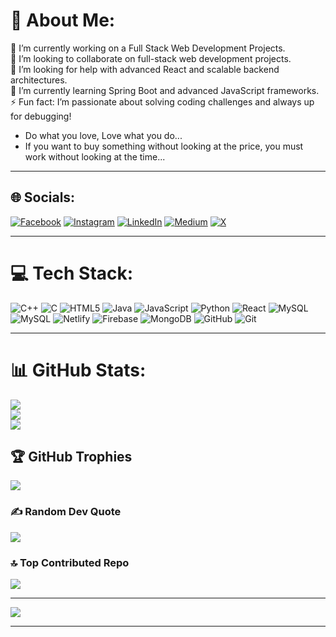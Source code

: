 # 💫 About Me:
🔭 I’m currently working on a Full Stack Web Development Projects.<br>👯 I’m looking to collaborate on full-stack web development projects.<br>🤝 I’m looking for help with advanced React and scalable backend architectures.<br>🌱 I’m currently learning Spring Boot and advanced JavaScript frameworks.<br>⚡ Fun fact: I’m passionate about solving coding challenges and always up for debugging!

- Do what you love, Love what you do...
- If you want to buy something without looking at the price, you must work without looking at the time...

---


## 🌐 Socials:
[![Facebook](https://img.shields.io/badge/Facebook-%231877F2.svg?logo=Facebook&logoColor=white)](https://facebook.com/100026769294027) [![Instagram](https://img.shields.io/badge/Instagram-%23E4405F.svg?logo=Instagram&logoColor=white)](https://instagram.com/guruprasad_gp___) [![LinkedIn](https://img.shields.io/badge/LinkedIn-%230077B5.svg?logo=linkedin&logoColor=white)](https://linkedin.com/in/guruprasadgp22) [![Medium](https://img.shields.io/badge/Medium-12100E?logo=medium&logoColor=white)](https://medium.com/@guruprasad22gp) [![X](https://img.shields.io/badge/X-black.svg?logo=X&logoColor=white)](https://x.com/c23_gp) 

---

# 💻 Tech Stack:

![C++](https://img.shields.io/badge/c++-%2300599C.svg?style=flat-square&logo=c%2B%2B&logoColor=white) ![C](https://img.shields.io/badge/c-%2300599C.svg?style=flat-square&logo=c&logoColor=white) ![HTML5](https://img.shields.io/badge/html5-%23E34F26.svg?style=flat-square&logo=html5&logoColor=white) ![Java](https://img.shields.io/badge/java-%23ED8B00.svg?style=flat-square&logo=openjdk&logoColor=white) ![JavaScript](https://img.shields.io/badge/javascript-%23323330.svg?style=flat-square&logo=javascript&logoColor=%23F7DF1E) ![Python](https://img.shields.io/badge/python-3670A0?style=flat-square&logo=python&logoColor=ffdd54) ![React](https://img.shields.io/badge/react-%2320232a.svg?style=flat-square&logo=react&logoColor=%2361DAFB) ![MySQL](https://img.shields.io/badge/mysql-4479A1.svg?style=flat-square&logo=mysql&logoColor=white) ![MySQL](https://img.shields.io/badge/mysql-4479A1.svg?style=flat-square&logo=mysql&logoColor=white) ![Netlify](https://img.shields.io/badge/netlify-%23000000.svg?style=flat-square&logo=netlify&logoColor=#00C7B7) ![Firebase](https://img.shields.io/badge/firebase-a08021?style=flat-square&logo=firebase&logoColor=ffcd34) ![MongoDB](https://img.shields.io/badge/MongoDB-%234ea94b.svg?style=flat-square&logo=mongodb&logoColor=white) ![GitHub](https://img.shields.io/badge/github-%23121011.svg?style=flat-square&logo=github&logoColor=white) ![Git](https://img.shields.io/badge/git-%23F05033.svg?style=flat-square&logo=git&logoColor=white)

---

# 📊 GitHub Stats:

![](https://github-readme-stats.vercel.app/api?username=guruprasadgp22&theme=tokyonight&hide_border=false&include_all_commits=false&count_private=false)<br/>
![](https://github-readme-streak-stats.herokuapp.com/?user=guruprasadgp22&theme=tokyonight&hide_border=false)<br/>
![](https://github-readme-stats.vercel.app/api/top-langs/?username=guruprasadgp22&theme=tokyonight&hide_border=false&include_all_commits=false&count_private=false&layout=compact)

## 🏆 GitHub Trophies
![](https://github-profile-trophy.vercel.app/?username=guruprasadgp22&theme=radical&no-frame=false&no-bg=true&margin-w=4)

### ✍️ Random Dev Quote
![](https://quotes-github-readme.vercel.app/api?type=horizontal&theme=merko)

### 🔝 Top Contributed Repo
![](https://github-contributor-stats.vercel.app/api?username=guruprasadgp22&limit=5&theme=dark&combine_all_yearly_contributions=true)

---

[![](https://visitcount.itsvg.in/api?id=guruprasadgp22&icon=0&color=0)](https://visitcount.itsvg.in)

---
